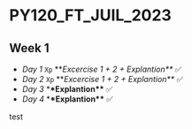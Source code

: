 # PY120_FT_JUIL_2023

## Week 1

- _Day 1_ `Xp` ***Excercise 1 + 2 + *Explantion\*\*** ✅️
- _Day 2_ `Xp` ***Excercise 1 + 2 + *Explantion\*\*** ✅️
- _Day 3_ \***\*Explantion\*\*** ✅️
- _Day 4_ \***\*Explantion\*\*** ✅️


test
